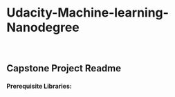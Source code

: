 # Udacity-Machine-learning-Nanodegree
<br>
<H2> Capstone Project Readme </H1>
<H4> Prerequisite Libraries: </H4>
      
